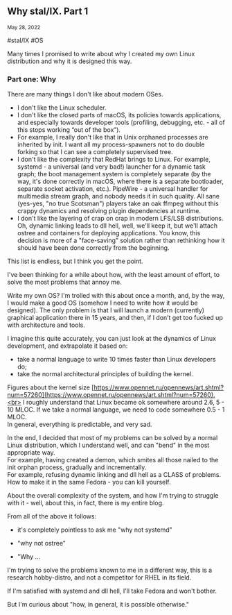 ## Why stal/IX. Part 1
<sup> May 28, 2022 </sup>

#stal/IX #OS

Many times I promised to write about why I created my own Linux distribution and why it is designed this way.

### Part one: Why

There are many things I don't like about modern OSes.
* I don't like the Linux scheduler.
* I don't like the closed parts of macOS, its policies towards applications, and especially towards developer tools (profiling, debugging, etc. - all of this stops working “out of the box”).
* For example, I really don't like that in Unix orphaned processes are inherited by init. I want all my process-spawners not to do double forking so that I can see a completely supervised tree.
* I don't like the complexity that RedHat brings to Linux. For example, systemd - a universal (and very bad!) launcher for a dynamic task graph; the boot management system is completely separate (by the way, it's done correctly in macOS, where there is a separate bootloader, separate socket activation, etc.). PipeWire - a universal handler for multimedia stream graph, and nobody needs it in such quality. All sane (yes-yes, "no true Scotsman") players take an oak ffmpeg without this crappy dynamics and resolving plugin dependencies at runtime.
* I don't like the layering of crap on crap in modern LFS/LSB distributions. Oh, dynamic linking leads to dll hell, well, we'll keep it, but we'll attach ostree and containers for deploying applications. You know, this decision is more of a "face-saving" solution rather than rethinking how it should have been done correctly from the beginning.

This list is endless, but I think you get the point.

I've been thinking for a while about how, with the least amount of effort, to solve the most problems that annoy me.

Write my own OS? I'm trolled with this about once a month, and, by the way, I would make a good OS (somehow I need to write how it would be designed). The only problem is that I will launch a modern (currently) graphical application there in 15 years, and then, if I don’t get too fucked up with architecture and tools.

I imagine this quite accurately, you can just look at the dynamics of Linux development, and extrapolate it based on:
* take a normal language to write 10 times faster than Linux developers do;
* take the normal architectural principles of building the kernel.

Figures about the kernel size [https://www.opennet.ru/opennews/art.shtml?num=57260](https://www.opennet.ru/opennews/art.shtml?num=57260).<br>
I roughly understand that Linux became ok somewhere around 2.6, 5 - 10 MLOC. If we take a normal language, we need to code somewhere 0.5 - 1 MLOC.<br>
In general, everything is predictable, and very sad.

In the end, I decided that most of my problems can be solved by a normal Linux distribution, which I understand well, and can "bend" in the most appropriate way.<br>
For example, having created a demon, which smites all those nailed to the init orphan process, gradually and incrementally.<br>
For example, refusing dynamic linking and dll hell as a CLASS of problems.<br>
How to make it in the same Fedora - you can kill yourself.

About the overall complexity of the system, and how I'm trying to struggle with it - well, about this, in fact, there is my entire blog.

From all of the above it follows:
* it's completely pointless to ask me "why not systemd"

* "why not ostree"

* "Why ...

I'm trying to solve the problems known to me in a different way, this is a research hobby-distro, and not a competitor for RHEL in its field.

If I'm satisfied with systemd and dll hell, I'll take Fedora and won't bother.

But I'm curious about "how, in general, it is possible otherwise."
